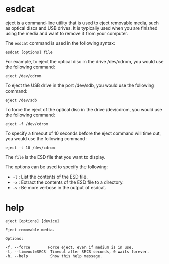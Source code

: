 # esdcat

eject is a command-line utility that is used to eject removable media, such as optical discs and USB drives. It is typically used when you are finished using the media and want to remove it from your computer.

The `esdcat` command is used in the following syntax:

```
esdcat [options] file
```



For example, to eject the optical disc in the drive /dev/cdrom, you would use the following command:

`eject /dev/cdrom`

To eject the USB drive in the port /dev/sdb, you would use the following command:

`eject /dev/sdb`

To force the eject of the optical disc in the drive /dev/cdrom, you would use the following command:

`eject -f /dev/cdrom`

To specify a timeout of 10 seconds before the eject command will time out, you would use the following command:

`eject -t 10 /dev/cdrom`


The `file` is the ESD file that you want to display.

The options can be used to specify the following:

* `-l` : List the contents of the ESD file.
* `-x` : Extract the contents of the ESD file to a directory.
* `-v` : Be more verbose in the output of esdcat.


# help 

```
eject [options] [device]

Eject removable media.

Options:

-f, --force        Force eject, even if medium is in use.
-t, --timeout=SECS  Timeout after SECS seconds, 0 waits forever.
-h, --help          Show this help message.

```
